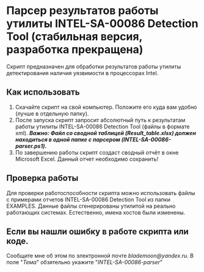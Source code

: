 # Парсер результатов работы утилиты INTEL-SA-00086 Detection Tool (стабильная версия, разработка прекращена)
Скрипт предназначен для обработки результатов работы утилиты детектирования наличия уязвимости в процессорах Intel.

## Как использовать

1. Скачайте скрипт на свой компьютер. Положите его куда вам удобно (лучше в отдельную папку).
2. После запуска скрипт запросит абсолютный путь к результатам работы утилиты INTEL-SA-00086 Detection Tool (файлы в формате xml).
***Важно: Файл со сводной таблицей (Result_table.xlsx) должен находиться в одной папке с парсером (INTEL-SA-00086-parser.ps1).***
3. По завершению работы скрипт создаст сводный отчёт в окне Microsoft Excel. Данный отчет необходимо сохранить!

## Проверка работы
Для проверки работоспособности скрипта можно использовать файлы с примерами отчетов INTEL-SA-00086 Detection Tool из папки EXAMPLES. Данные файлы сгенерированы утилитой на реально работающих системах. Естественно, имена хостов были изменены. 

## Если вы нашли ошибку в работе скрипта или коде.
  Сообщите мне об этом по электронной почте _blademoon@yandex.ru_.
  В поле "_Тема_" обзятельно укажите "_INTEL-SA-00086-parser_"
  

